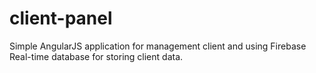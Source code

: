 # client-panel
Simple AngularJS application for management client and using Firebase Real-time database for storing client data.
